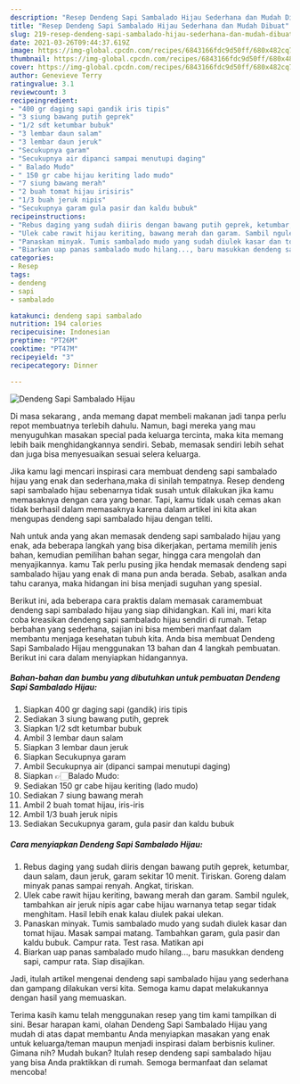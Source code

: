 ```yaml
---
description: "Resep Dendeng Sapi Sambalado Hijau Sederhana dan Mudah Dibuat"
title: "Resep Dendeng Sapi Sambalado Hijau Sederhana dan Mudah Dibuat"
slug: 219-resep-dendeng-sapi-sambalado-hijau-sederhana-dan-mudah-dibuat
date: 2021-03-26T09:44:37.619Z
image: https://img-global.cpcdn.com/recipes/6843166fdc9d50ff/680x482cq70/dendeng-sapi-sambalado-hijau-foto-resep-utama.jpg
thumbnail: https://img-global.cpcdn.com/recipes/6843166fdc9d50ff/680x482cq70/dendeng-sapi-sambalado-hijau-foto-resep-utama.jpg
cover: https://img-global.cpcdn.com/recipes/6843166fdc9d50ff/680x482cq70/dendeng-sapi-sambalado-hijau-foto-resep-utama.jpg
author: Genevieve Terry
ratingvalue: 3.1
reviewcount: 3
recipeingredient:
- "400 gr daging sapi gandik iris tipis"
- "3 siung bawang putih geprek"
- "1/2 sdt ketumbar bubuk"
- "3 lembar daun salam"
- "3 lembar daun jeruk"
- "Secukupnya garam"
- "Secukupnya air dipanci sampai menutupi daging"
- " Balado Mudo"
- " 150 gr cabe hijau keriting lado mudo"
- "7 siung bawang merah"
- "2 buah tomat hijau irisiris"
- "1/3 buah jeruk nipis"
- "Secukupnya garam gula pasir dan kaldu bubuk"
recipeinstructions:
- "Rebus daging yang sudah diiris dengan bawang putih geprek, ketumbar, daun salam, daun jeruk, garam sekitar 10 menit. Tiriskan. Goreng dalam minyak panas sampai renyah. Angkat, tiriskan."
- "Ulek cabe rawit hijau keriting, bawang merah dan garam. Sambil ngulek, tambahkan air jeruk nipis agar cabe hijau warnanya tetap segar tidak menghitam. Hasil lebih enak kalau diulek pakai ulekan."
- "Panaskan minyak. Tumis sambalado mudo yang sudah diulek kasar dan tomat hijau. Masak sampai matang. Tambahkan garam, gula pasir dan kaldu bubuk. Campur rata. Test rasa. Matikan api"
- "Biarkan uap panas sambalado mudo hilang..., baru masukkan dendeng sapi, campur rata. Siap disajikan."
categories:
- Resep
tags:
- dendeng
- sapi
- sambalado

katakunci: dendeng sapi sambalado 
nutrition: 194 calories
recipecuisine: Indonesian
preptime: "PT26M"
cooktime: "PT47M"
recipeyield: "3"
recipecategory: Dinner

---
```



![Dendeng Sapi Sambalado Hijau](https://img-global.cpcdn.com/recipes/6843166fdc9d50ff/680x482cq70/dendeng-sapi-sambalado-hijau-foto-resep-utama.jpg)

Di masa  sekarang , anda memang dapat membeli makanan jadi tanpa perlu repot membuatnya terlebih dahulu. Namun, bagi mereka yang mau menyuguhkan masakan special pada keluarga tercinta, maka kita memang lebih baik menghidangkannya sendiri. Sebab, memasak sendiri lebih sehat dan juga bisa menyesuaikan sesuai selera keluarga.

Jika kamu lagi mencari inspirasi cara membuat dendeng sapi sambalado hijau yang enak dan sederhana,maka di sinilah tempatnya. Resep dendeng sapi sambalado hijau  sebenarnya tidak susah untuk dilakukan jika kamu memasaknya dengan cara yang benar. Tapi, kamu tidak usah cemas akan tidak berhasil dalam memasaknya 
karena dalam artikel ini kita akan mengupas dendeng sapi sambalado hijau dengan teliti.  



Nah untuk anda yang akan memasak dendeng sapi sambalado hijau yang enak, ada beberapa langkah yang bisa dikerjakan, pertama memilih jenis bahan, kemudian pemilihan bahan segar, hingga cara mengolah dan menyajikannya. kamu Tak perlu pusing jika hendak memasak dendeng sapi sambalado hijau yang enak di mana pun anda berada. Sebab, asalkan anda  tahu caranya, maka hidangan ini bisa menjadi suguhan yang spesial.

Berikut ini, ada beberapa cara praktis  dalam memasak caramembuat dendeng sapi sambalado hijau yang siap dihidangkan. Kali ini, mari kita coba kreasikan dendeng sapi sambalado hijau sendiri di rumah. Tetap berbahan yang sederhana, sajian ini bisa memberi manfaat dalam membantu menjaga kesehatan tubuh kita. Anda bisa membuat Dendeng Sapi Sambalado Hijau menggunakan 13 bahan dan 4 langkah pembuatan. Berikut ini cara dalam menyiapkan hidangannya.

<!--inarticleads1-->

##### Bahan-bahan dan bumbu yang dibutuhkan untuk pembuatan Dendeng Sapi Sambalado Hijau:

1. Siapkan 400 gr daging sapi (gandik) iris tipis
1. Sediakan 3 siung bawang putih, geprek
1. Siapkan 1/2 sdt ketumbar bubuk
1. Ambil 3 lembar daun salam
1. Siapkan 3 lembar daun jeruk
1. Siapkan Secukupnya garam
1. Ambil Secukupnya air (dipanci sampai menutupi daging)
1. Siapkan  👉🏻Balado Mudo:
1. Sediakan  150 gr cabe hijau keriting (lado mudo)
1. Sediakan 7 siung bawang merah
1. Ambil 2 buah tomat hijau, iris-iris
1. Ambil 1/3 buah jeruk nipis
1. Sediakan Secukupnya garam, gula pasir dan kaldu bubuk




<!--inarticleads2-->

##### Cara menyiapkan Dendeng Sapi Sambalado Hijau:

1. Rebus daging yang sudah diiris dengan bawang putih geprek, ketumbar, daun salam, daun jeruk, garam sekitar 10 menit. Tiriskan. Goreng dalam minyak panas sampai renyah. Angkat, tiriskan.
1. Ulek cabe rawit hijau keriting, bawang merah dan garam. Sambil ngulek, tambahkan air jeruk nipis agar cabe hijau warnanya tetap segar tidak menghitam. Hasil lebih enak kalau diulek pakai ulekan.
1. Panaskan minyak. Tumis sambalado mudo yang sudah diulek kasar dan tomat hijau. Masak sampai matang. Tambahkan garam, gula pasir dan kaldu bubuk. Campur rata. Test rasa. Matikan api
1. Biarkan uap panas sambalado mudo hilang..., baru masukkan dendeng sapi, campur rata. Siap disajikan.




Jadi, itulah artikel mengenai  dendeng sapi sambalado hijau  yang sederhana dan gampang dilakukan versi kita. Semoga kamu dapat melakukannya dengan hasil yang memuaskan. 

Terima kasih kamu telah menggunakan resep yang tim kami tampilkan di sini. Besar harapan kami, olahan  Dendeng Sapi Sambalado Hijau yang mudah di atas dapat membantu Anda menyiapkan masakan yang enak untuk keluarga/teman maupun menjadi inspirasi dalam berbisnis kuliner. Gimana nih? Mudah bukan? Itulah resep dendeng sapi sambalado hijau yang bisa Anda praktikkan di rumah. Semoga bermanfaat dan selamat mencoba!

